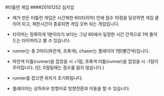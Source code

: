 #터틀런 게임
####20101252 심지섭

* 제가 만든 터틀런 게임은 시간제한 60(타이머) 안에 점수 10점을 달성하면 게임 클리어 되고, 제한시간이 종료되면 게임 오버 되는 게임입니다.

* 타이머는 정확하게 1분이라기 보다는 그냥 60에서 일정한 시간 간격으로 1씩 줄어드는 타이머라고 볼 수 있습니다.

* runner는 총 2마리(파란색, 초록색), chaser는 플레이어 1명(빨간색)입니다.

* 파란색 터틀(runner)을 잡았을 시 +1점, 초록색 터틀(runner)을 잡았을 시 -1점이 주어집니다. (단, 0점일때는 점수를 잃지 않습니다.)

* runner를 잡으면 위치가 초기화됩니다.

* 플레이어는 상하좌우 방향키로 방향전환과 이동을 할 수 있습니다.